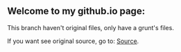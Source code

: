 Welcome to my github.io page:
----------------------------

This branch haven't original files, only have a grunt's files.

If you want see original source, go to: [Source](https://github.com/FedeG/FedeG.github.io/tree/source_origin "Source").
